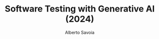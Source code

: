 ---
title: "Software Testing with Generative AI (2024)"
type: "book"
author: "Alberto Savoia"
url: "https://www.amazon.com/Software-Testing-Generative-AI-Alberto/dp/B0CX261W8R"
description: "Explore how generative AI is transforming software testing. This book provides practical guidance on leveraging AI for test automation, code generation, and more."
---